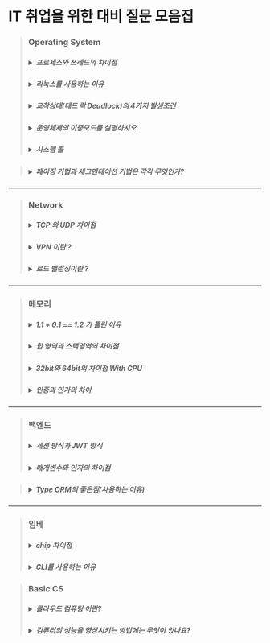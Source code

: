 # IT 취업을 위한 대비 질문 모음집

> ### **Operating System**
> ##### <details markdown="1"><summary>프로세스와 쓰레드의 차이점</summary> - 프로세스 : 간단히 말하면 실행중인 프로그램<br> - 쓰레드 : 경량화 된 프로세스<br>운영체제는 자원을 효율적으로 사용하려고 함. --> 쓰레드를 사용하면 프로세스에 비해서<br>생성할 때 오버헤드도 적고 공유된 자원에 대해서도 오버헤드가 적음.<br>그리고 쓰레드를 사용하면 병렬성을 높일 수 있음.<br></details>
> ##### <details markdown="1"><summary>리눅스를 사용하는 이유</summary> - 높은 보안성 : 리눅스가 오픈소스이기 때문에 어떤 보안 취약성을 가지고 있는지 알 수 있고 , 보안 취약성을 여러 사람들이 파악하여 빠른 특성으로 높은 보안성을 가질 수 있음<br> - 안정된 구조 : 매우 안정적이며 충돌이 잘 발생안함 , 리눅스 서버의 가동 시간은 매우 높고 없데이트 또는 패치 후 리눅스를 재부팅할 필요가 없음<br> - 유지보수의 용이함 : 업데이트는 시스템을 재부팅하지 않고도 가능함 -> 유지보수에 좋음<br> - 어떤 하드웨어에서도 동작함 : 하드웨어나 모듈같은거 깔 때 에러가 윈도우보다 덜 남 , 하드웨어 이식성이 좋음<br> - 무료/오픈소스 : 무료이고 오픈소스이다.</details>
> ##### <details markdown="1"><summary>교착상태(데드 락 Deadlock)의 4가지 발생조건</summary>1. 자원점유와 대기<br>- 프로세스가 자원을 최소 하나는 보유해야함 / 다른 프로세스에 할당된 자원을 점유하기 위해선 대기하는 프로세스가 있어야함(대기해야한다는거)<br>2. 비선점<br>- 이미 할당된 자원을 뺏을 수 없음(자원 약탈 불가능)<br>3. 순환적 자원 요구<br>- 말 그대로임 대기 프로세스 집합이 순환 형태로 자원을 기다려야 한다는거임<br>4. 상호배제<br>  - 한번의 하나의 프로세스만 해당 자원을 사용하게 해주는거<br>해결법<br>- 예방(발생 조건 4가지 중 하나라도 차단하는거)<br>- 회피<br>- 탐지/회복</details>
> ##### <details markdown="1"><summary>운영체제의 이중모드를 설명하시오.</summary>이중모드(=dual mode) : CPU의 사용 모드 즉 사용 방법을 2개로 구분한 것(사용자모드 , 커널모드 ).<br>사용자 모드 : 운영체제 서비스를 제공받을 수 없는 모드 , 기본적인 프로그램은 사용자 모드로 실행이 된다. 하지만 하드웨어 자원을 사용해야할 때에는 커널모드로 바뀌게 된다. 즉 사용자 모드는 하드웨어 자원이 사용불가한 모드를 뜻한다.<br>커널 모드 : 사용자 모드와 반대로 운영체제 서비스를 받을 수 있는 모드이다. 하드웨어 자원 이나 중요한 자원으로 접근해야할 때 사용이 된다.<br>플래그 레지스터 속 슈퍼바이저 플래그를 보면 지금 어떤 모드인지 볼 수 있다. `1`일 경우 커널 모드이고 , `0`일 경우 사용자 모드로 실행 중 임을 의미한다.</details>
> ##### <details markdown="1"><summary>시스템 콜</summary>사용자 모드로 실행되는 프로그램이 하드웨어 자원에 접근을 해야하거나 운영체제 서비스를 제공 받으려고 한다면 사용자 모드에서 커널 모드로 모드 변경이 이루어 져야 한다. 이때 모드 변경을 하기 위한 방법은 시스템 호출( System call ) 이라는 것이 있다. `시스템 콜`은 일종의 인터럽트 형태이다. 소프트웨어 적인 인터럽트이다. 그래서 인터럽트 처리 순서와 유사하다.<br>1. 시스템 호출 발생시켜 커널 모드로 전환<br>2. 운영체제 내의 '하드 디스크에 데이터를 저장하는 코드'를 싱행함으로써 하드 디스크에 접근 가능.(운영체제 코드 실행)<br>3. 사용자 모드로 복귀 하여 실행 이어감.<br>![image](https://user-images.githubusercontent.com/80656700/217559327-9081138d-d22e-4f87-9c95-6d62daba1f0e.png)
</details>

> ##### <details markdown="1"><summary>페이징 기법과 세그멘테이션 기법은 각각 무엇인가?</summary>둘다 가상 메모리에 관련된 기법이다. 페이징은 고정 크기로 분할하는 기법이고 세그멘테이션은 가변 크기로 분할하는 기법이다.
</details>

---------------------------------------------------------
> ### **Network**
> ##### <details markdown="1"><summary>TCP 와 UDP 차이점</summary>TCP<br>1. 신뢰성과 순차적인 전달이 필요한 경우 사용<br>2. 송진자와 수진사 모두가 `소켓`이라고 부르는 것을 생성함<br>3. 멀티캐스팅이나 브로드 캐스팅을 지원안함<br>4. 사전설정 필요 O<br>UDP<br>1. 비연결형 프로토콜<br>2. 손상된 세그먼트의 수신에 대한 재전송X<br>3. 사전설정 필요 X <br></details>
> ##### <details markdown="1"><summary>VPN 이란 ?</summary>virtual private network(가상 사설망)<br>공중망 연결을 통한 연결을 전용선처럼 사용하는 효과를 누릴 수 있게 함 -> 다른 곳에서 전용선처럼 사용하는 효과를 쓰게 해주는거 . 가상으로 사설망을 하나 만들어서 사용하는 방법 , 기존의 인터넷 서비스를 사설 네트워크 처럼 쓰고 싶을 때 이용</details>
> ##### <details markdown="1"><summary>로드 밸런싱이란 ?</summary>부하분사나 , 둘 혹은 셋 이상의 중앙처리장치 혹은 저장장치와 같은 컴퓨터 자원들을 골고루 작업 나눠주는 역할을 뜻함</details>

---------------------------------------------------------
> ### **메모리**
> ##### <details markdown="1"><summary> 1.1 + 0.1 == 1.2 가 틀린 이유</summary>1. 컴퓨터가 정수를 저장할 때에는 메모리에다가 2진법으로다가 저장을 함. `IEEE` 미국 전자 전기 협회 ? 같은데인데 여기서 정한 표준을 사용하여 기본적으로 32칸 정도를 확보함. 그리고 저장을 때림<br>2. 실수 저장<br>실수는 일단 `정수부`랑 `소수부`가 있는데 영어로는 `mantissa`라고 하는거 같음. 32bit 즉 4byte정도에서 1bit는 `MSB` 8bit 는 `정수부` 그리고 나머지 23bit는 `mantissa`를 저장함![image](https://user-images.githubusercontent.com/80656700/184537622-b8252470-f6c2-4579-bbca-202c14e71abe.png)<br>3. 근데 0.1 같은건 2진법으로 저장을 하기가 힘듬 , 0.1 같은건 이진법으로 정확하게 표현이 안되서 23 bit 까지 짤림 그래서 정확하게 계산이 되지 않아서 <br>`1.1 + 0.1 == 1.2` 이 수식이 틀린거임<br>해결방법<br>1. n*100 하기( 실수를 그냥 정수로 만들어버려서 저장을 해버리는거임 )<br>2. 반올림 문법 사용하기<br>3.double 자료형 사용하기( double은 더 많은 공간을 확보하기 때문에 조금 더 정확함 float보다 )<br><a href="https://fabl1106.github.io/%EC%BB%B4%ED%93%A8%ED%84%B0%EA%B3%B5%ED%95%99/2019/03/10/%EC%BB%B4%ED%93%A8%ED%84%B0%EA%B3%B5%ED%95%99-04.-%EC%8B%A4%EC%88%98%EC%99%80-%EB%A9%94%EB%AA%A8%EB%A6%AC%EC%97%90-%EC%A0%80%EC%9E%A5%EB%90%98%EB%8A%94-%EB%B2%95.html">자료출처</a></details>
> ##### <details markdown="1"><summary>힙 영역과 스택영역의 차이점</summary>1. 프로그램이 실행되기 위해 메모리에 로드가 되야한다. 운영체제는 따라서 메모리에 할당을 해줌<br>![image](https://user-images.githubusercontent.com/80656700/186429879-6d199e32-9895-48dd-8007-a6663bcc32f4.png) 메모리 공간은 다음과 같음.<br>1. 코드 : 코드가 저장됨. 여기서 cpu가 하나 하나 씩 가져가서 실행을 함<br>2. 데이터 영역 : 전역 & 정적 변수가 저장됨 , 프로그램이 실행되면 바로 할당됨 <br>3. 스택 영역 : 함수의 호출과 관계가 있는 지역변수하고 매개변수가 저장되는 영역( 함수 시작시 할당 종료시 종료)<br>4. 힙 영역 : 사용자가 직접 관리할 수 있는 메모리 영역, 사용자에 의해서 메모리 공간이 동적으로 할당됨 </details>
> ##### <details markdown="1"><summary>32bit와 64bit의 차이점 With CPU</summary>word: 한번에 cpu가 처리할 수 있는 데이터 크기 , word의 크기에 따라서 cpu 성능도 달라진다. 또한 보통의 컴퓨터라면 word의 크기는 데이터 버스의 크기와 같다.<br>32bit 와 64bit의 차이점(CPU)<br>1. 32bit CPU는 데이터를 32bit 만큼 쪼개서 보내거나 수행을 함<br>2. 64bit CPU는 데이터를 64bit 만큼 쪼개서 함<br>so 한번에 실행을 하는 데이터의 크기가 64bit가 더 많다. 이 말의 의미는 데이터를 주고 받는 입출력의 횟수가 줄어들고 , 연산이 빨라진다는거임<br>결론 : 매우 많은 차이가 있다.</details>
> ##### <details markdown="1"><summary>인증과 인가의 차이</summary>인증(Authentication)<br> - 신원을 검증하는 행위 , 인증프로세스(비밀번호, 일회용 핀 등) 구성하여 1가지 이상이 성공되야 시스템에 접근 가능<br>인가(Authorization)<br> - 사용자에게 특정 리소스 & 기능에 접근할 수 있는 권한을 부여하는 프로세스<br> 인증은 사용자가 부분적으로 직접 변경할 수 있지만 , 인가는 접근 완전 불가능</details>
--------------------------------------------------------
> ### **백엔드**
> ##### <details markdown="1"><summary>세션 방식과 JWT 방식</summary>`세션 인증방식과 토큰 인증 방식의 차이점`<br>세션 : 인증 정보가 서버에 저장되어 있는 상태 , Client는 쿠키 헤더에 세션 ID 를 같이 보낸다. 서버에서는 세션 ID를 받아서 이걸 활용하여 인증을 확인한다.<br>JWT(JSON WEB TOKEN) : 인증 정보를 모두 Client가 들고 있다. 그래서 서버에서는 세션 방식과 같이 받아서 확인을 하는 절차를 밟지 않아도 되기 때문에 부담이 덜 간다.(사용자가 많은 경우에 부담이 덜감) , 그리고 쿠키에 모든 정보(?)를 담아서 보냄 , 서버에서는 만료 시각이 지나지 않았는지만 확인하고 통과 시킴<br> 이러한 방식으로 인해서 JWT 는 많은 보안 이슈를 불러 일으킬 수 있음 , 근데 잘 만 하면 괜찮음</details>
> ##### <details markdown="1"><summary>매개변수와 인자의 차이점</summary>매개변수 : 함수를 정의할 때 사용되는 변수<br> 인자 : 실제로 함수가 호출될 때 넘기는 변수값<br> => 인자는 함수를 호출할 때 넣는 거를 의미함 , 매개변수는 함수입장에서 해석을 하는거임 ![image](https://user-images.githubusercontent.com/80656700/213203059-a36d050b-6b5b-4858-a7e2-dcf89f5d7203.png)
</details>

> ##### <details markdown="1"><summary>Type ORM의 좋은점(사용하는 이유)</summary>1. 데이터베이스에서 개체를 쉽게 삽입 , 수정 , 삭제 등이 가능하다.<br>2. 테이블 간의 매핑을 만든다. → 일대일 , 일대다 , 다대일 , 다대다를 만드는 거<br>3. 간단한 CLI 명령어를 제공한다.<br>4. 다른 모듈과 쉽게 통합된다.<br>5. 간단한 코딩으로 ORM 사용을 하기에 좋다. → 쉽다.<br>6. 데이터베이스 테이블 체계를 자동으로 생성한다.
</details>

--------------------------------------------------------

> ### **임베**
> ##### <details markdown="1"><summary>chip 차이점</summary>1. SoC( System on Chip ) : chip 안에 IC 제어 , 연산장치 , 저장장치 , 입출력 장치 등이 싹 다 들어가 있는 chip. 보통 MCU 와 MPU에 많이 있음<br>2.CPU( Central Processing Unit ) : 산술 논리 연산 유닛인 ALU 와 명령어를 읽어오라고 해석하여 제ㅐ어하는 CU를 묶은 형태. 입출력은 CPU에서 제어를 하지만 CPU 자체는 I/O, memory 를 가지고 있지는 않다.(이게 중요한듯) 즉 CPU 는 자기 혼자서는 아무것도 못함<br>3. MPU (micro processing Unit) : CPU의 축소판이다. CPU와 마찬가지로 I/O , memory를 가지고 있지 않다. CL + ALU 형태이며 임베디드 쪽으로 주로 사용됨.<br> MCU(Micro Controller Unit) : 대표적인 SoC 형태로 Chip 안에 CU , ALU , I/O , Memory 를 모두 가지고 있다. 추가적인 로직 회로 없이 모든 것을 chip 하나로 해결할 수 있기에 PCB 보드의 부피를 줄일 수 있따. MICOM 이라고도 부른다. MICOM = MCU<br>GPU(Graphics Processing Unit ) : CPu은 정수 연산을 잘하지만 소수점 연산은 취약하다. 그래서 GPU가 소수점 연산을 함. 소수점 파트는 얘가 빠름<br>DSP ( Digital Signal Processor) : 주된 용도는 신호처리. 아날로그 신호를 디지털로 고속 변환하여 계산 , 사용해서 DSP 라고 함. CPU , MPU , MCU 들은 명령어의 해석 및 처리도 하고 계산도 하고 멀티 플레이가 됨 근데 DSP 와 GPU 는 오직 계산만하기 위해서 만들어짐. 약간 계산만 함.(=주목적)<br>FPGA(Field Programmable Gate Array): Chip 상에 논리회로를 구성해서 자신이 원하는 기능을 회로로만드는 거임 . 물리적으로 회로도를 만들지 않고 chip 상에서 구현할 수 있음. C 프로그램 하듯 H/W를 프로그래밍 할 수 있음. H/W 에서 구현된 알고리즘은 실행 속도가 빠르므로 암호 알고리즘 , 영상처리 등에 쓰임.<br>ASIC( Application Specific Integrated Circuit ) : 특정한 기능 , Application에 딱 맞춰 생산하는 반도체.<br>Firmware : 특정 하드웨어 장치에 특정 목적을 위하여 만들어진 소프트웨어를 말함. ROM이나 EEPROM 에 저장되며 ROM에 직접 Writing을 한다.<br>BSP( Board Support Package ) : 임베디드 시스템의 설계 또는 Board를 사용하기 제공하는 프로그램 모음집,모음툴 같은거. BSP는 Chip 회사에서 제공하는 SoC Chip 내장되어 있는 보드를 구동시키는 프로그램. 모든 장치를 위한 드라이버 같음. 기본적으로 부트로더(Bootloader),OAL(OEM Adaption Layer: 추상화 계층 하드웨어 초기화 및 관리) , Device Driver(특정 하드웨어 or 장치 제어 위한 커널의 일부분 , 드라이버가 프로그램 되어 커널에 통합됨=> 프로그램형 드라이버)이 3개가 있다.</details>
> #####  <details markdown="1"><summary>CLI를 사용하는 이유</summary>CLI = Command Line Interface 의 약자 , 명령어 기반 인터페이스를 뜻함.<br>사용하는 이유 1. 메모리를 덜 사용함<br>2. 다중 명령어 등을 활용하여 더 빠르게 효율적으로 결과를 볼 수 있음.<br>3. 네트워크 환경에서도 사용 가능함.<br> 다중명령어 => `|`(파이프), `;`(세미콜론),`&&`(엔퍼센트)를 활용해서 함. 명령어를 동시에 수행하는거임.</details>

> ### **Basic CS**
> #####  <details markdown="1"><summary>클라우드 컴퓨팅 이란?</summary>컴퓨터 자원을 빌려쓰는 개념. 여기서 컴퓨터 자원은 cpu, 메모리 등이 있다. 쓴만큼 돈을 지불하는 일종의 종량제. </details>
> #####  <details markdown="1"><summary>컴퓨터의 성능을 향상시키는 방법에는 무엇이 있나요?</summary>스케일 업, 스케일 아웃. 말 그래도 성능이 좋은 RAM을 쓴다던지 좋은 cpu를 쓰는 것. 다른 하나는 연산을 처리할 수 있는 프로세스를 여러개 두어 분산처리 하도록 하는 것.</details>
